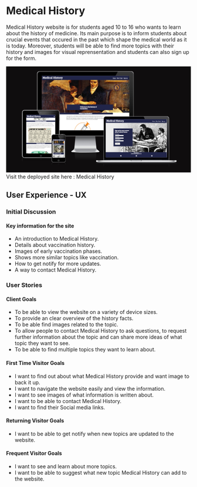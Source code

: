 # Medical History

Medical History website is for students aged 10 to 16 who wants to learn about the history of medicine. Its main purpose is to inform students about crucial events that occured in the past which shape the medical world as it is today. Moreover, students will be able to find more topics with their history and images for visual reprensentation and students can also sign up for the form.

![Screenshot of all the pages and responsiveness of the project](/docs/All-page-responsiveness.png)
Visit the deployed site here : Medical History

## User Experience - UX

### Initial Discussion

#### Key information for the site

- An introduction to Medical History.
- Details about vaccination history.
- Images of early vaccination phases.
- Shows more similar topics like vaccination.
- How to get notify for more updates.
- A way to contact Medical History.

### User Stories

#### Client Goals

- To be able to view the website on a variety of device sizes.
- To provide an clear overview of the history facts.
- To be able find images related to the topic. 
- To allow people to contact Medical History to ask questions, to request further information about the topic and can share more ideas of what topic they want to see.
- To be able to find multiple topics they want to learn about.

#### First Time Visitor Goals

- I want to find out about what Medical History provide and want image to back it up.
- I want to navigate the website easily and view the information.
- I want to see images of what information is written about.
- I want to be able to contact Medical History.
- I want to find their Social media links.

#### Returning Visitor Goals

- I want to be able to get notify when new topics are updated to the website.

#### Frequent Visitor Goals

- I want to see and learn about more topics.
- I want to be able to suggest what new topic Medical History can add to the website.
